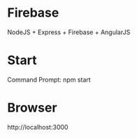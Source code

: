 # Firebase
NodeJS + Express + Firebase + AngularJS


# Start
Command Prompt: npm start

# Browser
http://localhost:3000
